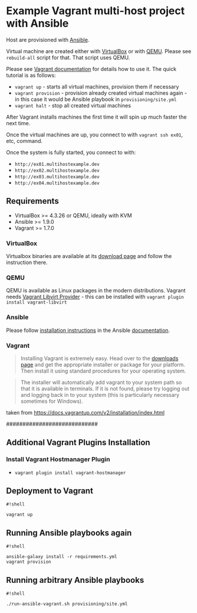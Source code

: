 # Example Vagrant multi-host project with Ansible

Host are provisioned with [Ansible](http://docs.ansible.com).

Virtual machine are created either with [VirtualBox](https://www.virtualbox.org/)
or with [QEMU](http://www.qemu.org). Please see `rebuild-all` script for that. That script uses QEMU.

Please see [Vagrant documentation](http://docs.vagrantup.com) for details how to use it. The quick tutorial is as follows:
* `vagrant up` - starts all virtual machines, provision them if necessary
* `vagrant provision` - provision already created virtual machines again - in this case it would be Ansible playbook in `provisioning/site.yml`
* `vagrant halt` - stop all created virtual machines

After Vagrant installs machines the first time it will spin up much faster the next time.

Once the virtual machines are up, you connect to with `vagrant ssh ex01`, etc, command.

Once the system is fully started, you connect to with:
* `http://ex01.multihostexample.dev`
* `http://ex02.multihostexample.dev`
* `http://ex03.multihostexample.dev`
* `http://ex04.multihostexample.dev`

## Requirements ##
* VirtualBox >= 4.3.26 or QEMU, ideally with KVM
* Ansible >= 1.9.0
* Vagrant >= 1.7.0

### VirtualBox ###

Virtualbox binaries are available at its [download page](https://www.virtualbox.org/wiki/Downloads) and follow the instruction there.

### QEMU ###

QEMU is available as Linux packages in the modern distributions.
Vagrant needs [Vagrant Libvirt Provider](https://github.com/pradels/vagrant-libvirt) - this can be installed with `vagrant plugin install vagrant-libvirt`

### Ansible ###

Please follow [installation instructions](http://docs.ansible.com/ansible/intro_installation.html) in the Ansible [documentation](http://docs.ansible.com).

### Vagrant ###

> Installing Vagrant is extremely easy. Head over to the [downloads page](http://www.vagrantup.com/downloads) and get the appropriate installer or package for your platform. Then install it using standard procedures for your operating system.

> The installer will automatically add vagrant to your system path so that it is available in terminals. If it is not found, please try logging out and logging back in to your system (this is particularly necessary sometimes for Windows).

taken from https://docs.vagrantup.com/v2/installation/index.html

############################
## Additional Vagrant Plugins Installation

### Install Vagrant Hostmanager Plugin
  * `vagrant plugin install vagrant-hostmanager`

## Deployment to Vagrant ##
```
#!shell

vagrant up
```

## Running Ansible playbooks again ##
```
#!shell

ansible-galaxy install -r requirements.yml
vagrant provision
```

## Running arbitrary Ansible playbooks ##
```
#!shell

./run-ansible-vagrant.sh provisioning/site.yml
```
